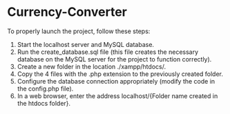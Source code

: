 # Currency-Converter
To properly launch the project, follow these steps:

1. Start the localhost server and MySQL database.
2. Run the create_database.sql file (this file creates the necessary database on the MySQL server for the project to function correctly).
3. Create a new folder in the location ./xampp/htdocs/.
4. Copy the 4 files with the .php extension to the previously created folder.
5. Configure the database connection appropriately (modify the code in the config.php file).
6. In a web browser, enter the address localhost/{Folder name created in the htdocs folder}.
